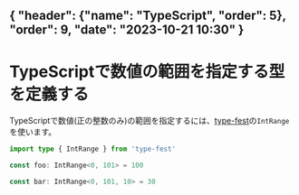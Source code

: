 { "header": {"name": "TypeScript", "order": 5}, "order": 9, "date": "2023-10-21 10:30"  }
---
# TypeScriptで数値の範囲を指定する型を定義する

TypeScriptで数値(正の整数のみ)の範囲を指定するには、[type-fest](https://github.com/sindresorhus/type-fest)の`IntRange`を使います。

```ts
import type { IntRange } from 'type-fest'

const foo: IntRange<0, 101> = 100

const bar: IntRange<0, 101, 10> = 30
```